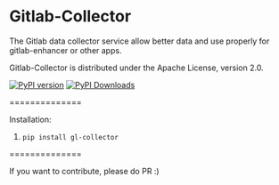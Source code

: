 Gitlab-Collector
==============

The Gitlab data collector service allow better data and use properly for gitlab-enhancer or other apps.

Gitlab-Collector is distributed under the Apache License, version 2.0.

[![PyPI version](https://img.shields.io/badge/gl--collector%20pypi-1.1.0-brightgreen.svg)](https://pypi.python.org/pypi/gl-collector/1.1.0) [![PyPI Downloads](https://img.shields.io/pypi/dm/gl-collector.svg)](https://pypi.python.org/pypi/gl-collector/1.1.0)

==============

Installation:

1. `pip install gl-collector`

==============

If you want to contribute, please do PR :)

